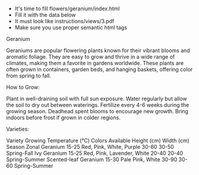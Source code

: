 - It's time to fill flowers/geranium/index.html
- Fill it with the data below
- It must look like instructions/views/3.pdf
- Make sure you use proper semantic html tags

Geranium

Geraniums are popular flowering plants known for their vibrant blooms and aromatic foliage. They are easy to grow and thrive in a wide range of climates, making them a favorite in gardens worldwide. These plants are often grown in containers, garden beds, and hanging baskets, offering color from spring to fall.

How to Grow:

Plant in well-draining soil with full sun exposure.
Water regularly but allow the soil to dry out between waterings.
Fertilize every 4-6 weeks during the growing season.
Deadhead spent blooms to encourage new growth.
Bring indoors before frost if grown in colder regions.

Varieties:

Variety	Growing Temperature (°C)	Colors Available	Height (cm)	Width (cm)	Season
Zonal Geranium	15-25	Red, Pink, White, Purple	30-60	30-50	Spring-Fall
Ivy Geranium	15-25	Red, Pink, Lavender, White	20-40	20-40	Spring-Summer
Scented-leaf Geranium	15-30	Pale Pink, White	30-90	30-60	Spring-Summer
